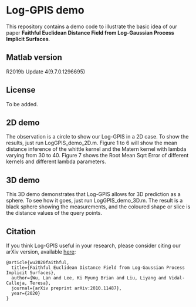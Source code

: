 # Log-GPIS demo
This repository contains a demo code to illustrate the basic idea of our paper **Faithful Euclidean Distance Field from Log-Gaussian Process Implicit Surfaces**. 

## Matlab version
R2019b Update 4(9.7.0.1296695)

## License
To be added.

## 2D demo
The observation is a circle to show our Log-GPIS in a 2D case. To show the results, just run LogGPIS_demo_2D.m. Figure 1 to 6 will show the mean distance inference of the whittle kernel and the Matern kernel with lambda varying from 30 to 40. Figure 7 shows the Root Mean Sqrt Error of different kernels and different lambda parameters.

## 3D demo
This 3D demo demonstrates that Log-GPIS allows for 3D prediction as a sphere. To see how it goes, just run LogGPIS_demo_3D.m. The result is a black sphere showing the measurements, and the coloured shape or slice is the distance values of the query points.

## Citation
If you think Log-GPIS useful in your research, 
please consider citing our arXiv version, available [here](https://arxiv.org/pdf/2010.11487.pdf):
```
@article{wu2020faithful,
  title={Faithful Euclidean Distance Field from Log-Gaussian Process Implicit Surfaces},
  author={Wu, Lan and Lee, Ki Myung Brian and Liu, Liyang and Vidal-Calleja, Teresa},
  journal={arXiv preprint arXiv:2010.11487},
  year={2020}
}
   
```
